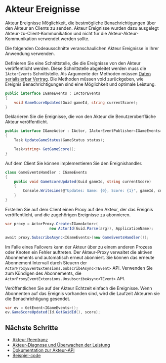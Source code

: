<properties
   pageTitle="Zuverlässigen Akteuren Ereignisse | Microsoft Azure"
   description="Einführung in Ereignisse für Dienst Fabric zuverlässigen Akteuren dar."
   services="service-fabric"
   documentationCenter=".net"
   authors="vturecek"
   manager="timlt"
   editor=""/>

<tags
   ms.service="service-fabric"
   ms.devlang="dotnet"
   ms.topic="article"
   ms.tgt_pltfrm="NA"
   ms.workload="NA"
   ms.date="08/30/2016"
   ms.author="amanbha"/>


# <a name="actor-events"></a>Akteur Ereignisse
Akteur Ereignisse Möglichkeit, die bestmögliche Benachrichtigungen über den Akteur an Clients zu senden. Akteur Ereignisse wurden dazu ausgelegt Akteur-zu-Client-Kommunikation und nicht für die Akteur-Akteur-Kommunikation verwendet werden sollte.

Die folgenden Codeausschnitte veranschaulichen Akteur Ereignisse in Ihrer Anwendung verwenden.

Definieren Sie eine Schnittstelle, die die Ereignisse von den Akteur veröffentlicht werden. Diese Schnittstelle abgeleitet werden muss die `IActorEvents` Schnittstelle. Als Argumente der Methoden müssen [Daten serialisierbar Vertrag](service-fabric-reliable-actors-notes-on-actor-type-serialization.md). Die Methoden müssen void zurückgeben, wie Ereignis Benachrichtigungen sind eine Möglichkeit und optimale Leistung.

```csharp
public interface IGameEvents : IActorEvents
{
    void GameScoreUpdated(Guid gameId, string currentScore);
}
```

Deklarieren Sie die Ereignisse, die von den Akteur die Benutzeroberfläche Akteur veröffentlicht.

```csharp
public interface IGameActor : IActor, IActorEventPublisher<IGameEvents>
{
    Task UpdateGameStatus(GameStatus status);

    Task<string> GetGameScore();
}
```

Auf dem Client Sie können implementieren Sie den Ereignishandler.

```csharp
class GameEventsHandler : IGameEvents
{
    public void GameScoreUpdated(Guid gameId, string currentScore)
    {
        Console.WriteLine(@"Updates: Game: {0}, Score: {1}", gameId, currentScore);
    }
}
```

Erstellen Sie auf dem Client einen Proxy auf den Akteur, der das Ereignis veröffentlicht, und die zugehörigen Ereignisse zu abonnieren.

```csharp
var proxy = ActorProxy.Create<IGameActor>(
                    new ActorId(Guid.Parse(arg)), ApplicationName);

await proxy.SubscribeAsync<IGameEvents>(new GameEventsHandler());
```

Im Falle eines Failovers kann der Akteur über zu einem anderen Prozess oder Knoten ein Fehler auftreten. Der Akteur-Proxy verwaltet die aktiven Abonnements und automatisch erneut abonniert. Sie können das erneute Abonnement Intervall durch Steuern der `ActorProxyEventExtensions.SubscribeAsync<TEvent>` API. Verwenden Sie zum Kündigen des Abonnements, die `ActorProxyEventExtensions.UnsubscribeAsync<TEvent>` API.

Veröffentlichen Sie auf der Akteur Echtzeit einfach die Ereignisse. Wenn Abonnenten auf das Ereignis vorhanden sind, wird die Laufzeit Akteuren sie die Benachrichtigung gesendet.

```csharp
var ev = GetEvent<IGameEvents>();
ev.GameScoreUpdated(Id.GetGuidId(), score);
```

## <a name="next-steps"></a>Nächste Schritte
 - [Akteur Reentranz](service-fabric-reliable-actors-reentrancy.md)
 - [Akteur-Diagnose und Überwachen der Leistung](service-fabric-reliable-actors-diagnostics.md)
 - [Dokumentation zur Akteur-API](https://msdn.microsoft.com/library/azure/dn971626.aspx)
 - [Beispiel-code](https://github.com/Azure/servicefabric-samples)
